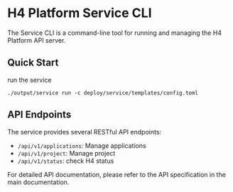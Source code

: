# H4 Platform Service CLI

The Service CLI is a command-line tool for running and managing the H4 Platform API server.

## Quick Start

run the service

```shell
./output/service run -c deploy/service/templates/config.toml
```

## API Endpoints

The service provides several RESTful API endpoints:

- `/api/v1/applications`: Manage applications
- `/api/v1/project`: Manage project
- `/api/v1/status`: check H4 status

For detailed API documentation, please refer to the API specification in the main documentation.

